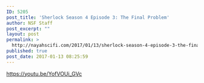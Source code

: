 ```yaml
---
ID: 5205
post_title: 'Sherlock Season 4 Episode 3: The Final Problem'
author: NSF Staff
post_excerpt: ""
layout: post
permalink: >
  http://nayahscifi.com/2017/01/13/sherlock-season-4-episode-3-the-final-problem-trailer/
published: true
post_date: 2017-01-13 08:25:59
---
```

https://youtu.be/YofVOUi_GVc